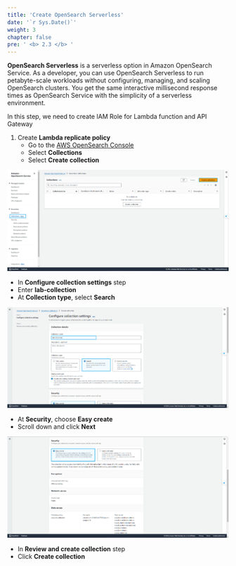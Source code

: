 ```yaml
---
title: 'Create OpenSearch Serverless'
date: '`r Sys.Date()`'
weight: 3
chapter: false
pre: ' <b> 2.3 </b> '
---
```


**OpenSearch Serverless** is a serverless option in Amazon OpenSearch Service. As a developer, you can use OpenSearch Serverless to run petabyte-scale workloads without configuring, managing, and scaling OpenSearch clusters. You get the same interactive millisecond response times as OpenSearch Service with the simplicity of a serverless environment.

In this step, we need to create IAM Role for Lambda function and API Gateway

1. Create **Lambda replicate policy**
   - Go to the [AWS OpenSearch Console](https://ap-southeast-1.console.aws.amazon.com/aos/home?region=ap-southeast-1#opensearch/collections)
   - Select **Collections**
   - Select **Create collection**

![OpenSearch Console](/images/2.prerequisite/021-createaoss.png)

- In **Configure collection settings** step
- Enter **lab-collection**
- At **Collection type**, select **Search**

![Create AOSS](/images/2.prerequisite/022-createaoss.png)

- At **Security**, choose **Easy create**
- Scroll down and click **Next**

![Create AOSS](/images/2.prerequisite/023-createaoss.png)

- In **Review and create collection** step
- Click **Create collection**
